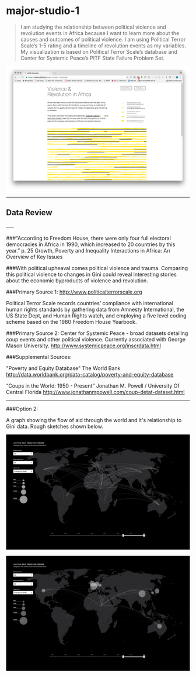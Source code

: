 # major-studio-1

>I am studying the relationship between political violence and revolution events in Africa because I want to learn more about the causes and outcomes of political violence. I am using Political Terror Scale’s 1-5 rating and a timeline of revolution events as my variables. My visualization is based on Political Terror Scale’s database and Center for Systemic Peace’s PITF State Failure Problem Set.

[![](preview.png)](https://rhoon.github.io/major-studio-1/narrative/)
___

## Data Review

–––

###“According to Freedom House, there were only four full electoral democracies in Africa in 1990, which increased to 20 countries by this year.” 
p. 25 Growth, Poverty and Inequality Interactions in Africa: An Overview of Key Issues

###With political upheaval comes political violence and trauma. Comparing this political violence to changes in Gini could reveal interesting stories about the economic byproducts of violence and revolution.

###Primary Source 1:
http://www.politicalterrorscale.org

Political Terror Scale records countries’ compliance with international human rights standards by gathering data from Amnesty International, the US State Dept, and Human Rights watch, and employing a five level coding scheme based on the 1980 Freedom House Yearbook.

###Primary Source 2:
Center for Systemic Peace - broad datasets detailing coup events and other political violence.
Currently associated with George Mason University.
http://www.systemicpeace.org/inscrdata.html

###Supplemental Sources:

"Poverty and Equity Database" The World Bank 
http://data.worldbank.org/data-catalog/poverty-and-equity-database

“Coups in the World: 1950 - Present” Jonathan M. Powell  / University Of Central Florida
 http://www.jonathanmpowell.com/coup-detat-dataset.html

___

###Option 2:

A graph showing the flow of aid through the world and it's relationship to Gini data. Rough sketches shown below.

![](Option2-1.jpg)

![](Option2-2.jpg)